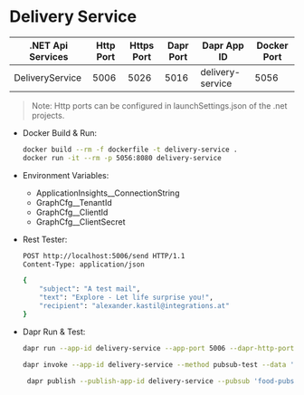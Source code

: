 # Delivery Service

| .NET Api Services         | Http Port | Https Port | Dapr Port | Dapr App ID          | Docker Port|
| -------                   | --------- | ---------- | --------- | -------------        | -----      |
| DeliveryService            | 5006      | 5026       | 5016      | delivery-service | 5056       |

>Note: Http ports can be configured in launchSettings.json of the .net projects.

- Docker Build & Run: 

    ```bash
    docker build --rm -f dockerfile -t delivery-service .
    docker run -it --rm -p 5056:8080 delivery-service
    ```

- Environment Variables:
    - ApplicationInsights__ConnectionString
    - GraphCfg__TenantId
    - GraphCfg__ClientId
    - GraphCfg__ClientSecret    

- Rest Tester:

    ```bash
    POST http://localhost:5006/send HTTP/1.1
    Content-Type: application/json

    {
        "subject": "A test mail",
        "text": "Explore - Let life surprise you!",
        "recipient": "alexander.kastil@integrations.at"
    }
    ```

- Dapr Run & Test:

    ```bash
    dapr run --app-id delivery-service --app-port 5006 --dapr-http-port 5016 --resources-path ./components -- dotnet run
    ```
    
    ```bash
    dapr invoke --app-id delivery-service --method pubsub-test --data '{\"id\": \"1\", \"subject\": \"Explore - Let life surprise you!\" }'
    ```   

    ```bash
     dapr publish --publish-app-id delivery-service --pubsub 'food-pubsub" --topic "delivery-requests" --data "{\"subject\": \"A test mail\", \"text\": \"Explore - Let life surprise you!\", \"recipient\": \"alexander.kastil@integrations.at"}'
    ```   